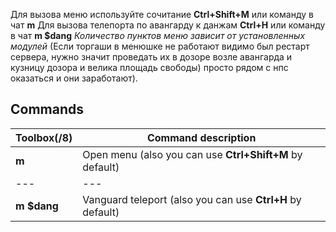 Для вызова меню используйте сочитание **Ctrl+Shift+M** или команду в чат **m**
Для вызова телепорта по авангарду к данжам **Ctrl+H** или команду в чат **m $dang**
*Количество пунктов меню зависит от установленных модулей*
(Если торгаши в менюшке не работают видимо был рестарт сервера, нужно значит проведать их в дозоре
возле авангарда и кузницу дозора и велика площадь свободы)
просто рядом с нпс оказаться и они заработают).
## Commands
Toolbox(/8) | Command description
--- | ---
**m** | Open menu (also you can use **Ctrl+Shift+M** by default)
--- | ---
**m $dang** | Vanguard teleport (also you can use **Ctrl+H** by default)
